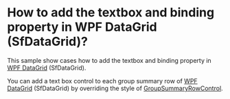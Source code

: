 # How to add the textbox and binding property in WPF DataGrid (SfDataGrid)?

This sample show cases how to add the textbox and binding property in [WPF DataGrid](https://www.syncfusion.com/wpf-ui-controls/datagrid) (SfDataGrid).

You can add a text box control to each group summary row of [WPF DataGrid](https://www.syncfusion.com/wpf-ui-controls/datagrid) (SfDataGrid) by overriding the style of [GroupSummaryRowControl](https://help.syncfusion.com/cr/wpf/Syncfusion.UI.Xaml.Grid.GroupSummaryRowControl.html).

